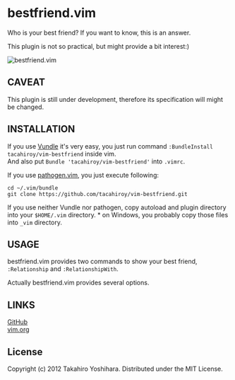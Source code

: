 bestfriend.vim
==========

Who is your best friend?
If you want to know, this is an answer.

This plugin is not so practical, but might provide a bit interest:)

![bestfriend.vim][1]

CAVEAT
----------
This plugin is still under development, therefore its specification will might be changed.

INSTALLATION
----------
If you use [Vundle](https://github.com/gmarik/vundle.git) it's very easy, you just run command `:BundleInstall tacahiroy/vim-bestfriend`
inside vim.  
And also put `Bundle 'tacahiroy/vim-bestfriend'` into `.vimrc`.

If you use [pathogen.vim](https://github.com/tpope/vim-pathogen), you just execute following:

    cd ~/.vim/bundle
    git clone https://github.com/tacahiroy/vim-bestfriend.git

If you use neither Vundle nor pathogen, copy autoload and plugin directory  
into your `$HOME/.vim` directory.
\* on Windows, you probably copy those files into `_vim` directory.

USAGE
----------
bestfriend.vim provides two commands to show your best friend, ```:Relationship``` and ```:RelationshipWith```.

Actually bestfriend.vim provides several options.

LINKS
----------

[GitHub](https://github.com/tacahiroy/vim-bestfriend)  
[vim.org](http://www.vim.org/scripts/script.php?script_id=4037)

License
----------

Copyright (c) 2012 Takahiro Yoshihara. Distributed under the MIT License.

[1]: http://i.imgur.com/8CXIqyV.png
